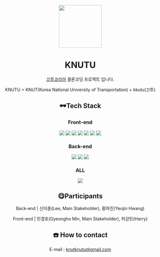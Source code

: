 <div align="center">

<img src="https://cdn.pixabay.com/photo/2018/05/26/18/06/dog-3431913_960_720.jpg" width="140" height="140"/>

# KNUTU
<a href="https://kkutu.co.kr/">끄투코리아</a> 클론코딩 프로젝트 입니다.

KNUTU = KNUT(Korea National University of Transportation) + kkutu(끄투)
## 🕶️Tech Stack
### Front-end

<img src="https://img.shields.io/badge/typescript-%23007ACC.svg?style=for-the-badge&logo=typescript&logoColor=white">
<img src="https://img.shields.io/badge/SASS-hotpink.svg?style=for-the-badge&logoSASS&logoColor=white">
<img src="https://img.shields.io/badge/vite-%23646CFF.svg?style=for-the-badge&logo=vite&logoColor=white">
<img src="https://img.shields.io/badge/Electron-191970?style=for-the-badge&logo=Electron&logoColor=white">
<img src="https://img.shields.io/badge/recoil-000000?style=for-the-badge&logo=recoil&logoColor=white">
<img src="https://img.shields.io/badge/Websocket-E53238?style=for-the-badge&logo=Websocket&logoColor=white">
<img src="https://img.shields.io/badge/react v.18-61DAFB?style=for-the-badge&logo=react&logoColor=black">

### Back-end
<img src="https://img.shields.io/badge/springboot-6DB33F?style=for-the-badge&logo=springboot&logoColor=white">
<img src="https://img.shields.io/badge/firebase-FFCA28?style=for-the-badge&logo=firebase&logoColor=white">
<img src="https://img.shields.io/badge/Websocket-E53238?style=for-the-badge&logo=Websocket&logoColor=white">

### ALL
<img src="https://img.shields.io/badge/Built in Selfmade Libraries-491F59?style=for-the-badge&logo=Built in Selfmade Libraries&logoColor=white">


## 😋Participants
 Back-end | 신이종(Lee, Main Stakeholder), 황여진(Yeojin Hwang)
 
 Front-end | 민경호(Gyeongho Min, Main Stakeholder), 허강민(Harry)
 
 ## ☎️ How to contact
E-mail : knutknutu@gmail.com
</div>

